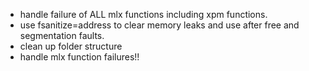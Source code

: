 - handle failure of ALL mlx functions including xpm functions.
- use fsanitize=address to clear memory leaks and use after free and segmentation faults.
- clean up folder structure
- handle mlx function failures!!
